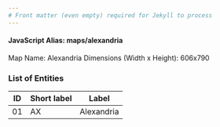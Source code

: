 ```yaml
---
# Front matter (even empty) required for Jekyll to process
---
```


#### JavaScript Alias: maps/alexandria

Map Name: Alexandria
Dimensions (Width x Height): 606x790

### List of Entities

| ID  | Short label | Label      |
| --- | ----------- | ---------- |
| 01  | AX          | Alexandria |
